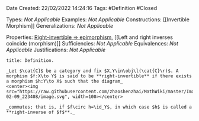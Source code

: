 <br />
<br />

Date Created: 22/02/2022 14:24:16
Tags: #Definition #Closed 

Types: _Not Applicable_
Examples: _Not Applicable_
Constructions: [[Invertible Morphism]]
Generalizations: _Not Applicable_

Properties: [Right-invertible $\Rightarrow$ epimorphism](Right-invertible%20implies%20epimorphism.md), [[Left and right inverses coincide (morphism)]]
Sufficiencies: _Not Applicable_
Equivalences: _Not Applicable_
Justifications: _Not Applicable_

``` ad-Definition
title: Definition.

_Let $\cat{C}$ be a category and fix $X,Y\in\obj\l(\cat{C}\r)$. A morphism $f:X\to Y$ is said to be **right-invertible** if there exists a morphism $h:Y\to X$ such that the diagram_
<center><img src="https://raw.githubusercontent.com/zhaoshenzhai/MathWiki/master/Images/2022-02-09_223408/image.svg", width=100></center>

_commutes; that is, if $f\circ h=\id_Y$, in which case $h$ is called a **right-inverse of $f$**._

```
